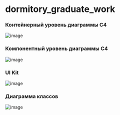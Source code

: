 # dormitory_graduate_work
### Контейнерный уровень диаграммы С4
![image](https://github.com/user-attachments/assets/73175f05-3829-4c2d-a50f-5574937c5782)

### Компонентный уровень диаграммы С4
![image](https://github.com/user-attachments/assets/bf587ad9-b803-4a52-b7b4-c26a6b7daf50)

### UI Kit
![image](https://github.com/user-attachments/assets/90b9e700-436f-453c-9648-7f0cf2f796a0)

### Диаграмма классов
![image](https://github.com/user-attachments/assets/0e8300f0-9ebe-450c-8d6e-21eddde34e74)
